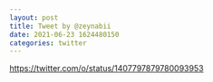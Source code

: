 ```yaml
--- 
layout: post 
title: Tweet by @zeynabii 
date: 2021-06-23 1624480150 
categories: twitter 
--- 
```

https://twitter.com/o/status/1407797879780093953